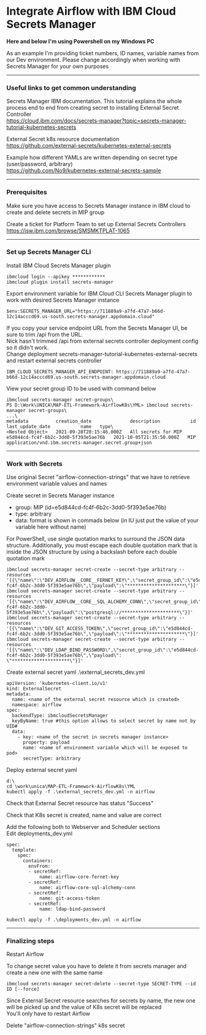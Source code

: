 # Integrate Airflow with IBM Cloud Secrets Manager

**Here and below I'm using Powershell on my Windows PC**

As an example I'm providing ticket numbers, ID names, variable names from our Dev environment. Please change accordingly when working with Secrets Manager for your own purposes

---
### Useful links to get common understanding

Secrets Manager IBM documentation. This tutorial explains the whole process end to end from creating secret to installing External Secret Controller\
https://cloud.ibm.com/docs/secrets-manager?topic=secrets-manager-tutorial-kubernetes-secrets

External Secret k8s resource documentation\
https://github.com/external-secrets/kubernetes-external-secrets

Example how different YAMLs are written depending on secret type (user/password, arbitrary)\
https://github.com/No9/kubernetes-external-secrets-sample

---
### Prerequisites

Make sure you have access to Secrets Manager instance in IBM cloud to create and delete secrets in MIP group

Create a ticket for Platform Team to set up External Secrets Controllers\
https://jsw.ibm.com/browse/SMSMKTPLAT-1065

---
### Set up Secrets Manager CLI

Install IBM Cloud Secrets Manager plugin
```
ibmcloud login --apikey ************
ibmcloud plugin install secrets-manager
```

Export environment variable for IBM Cloud CLI Secrets Manager plugin to work with desired Secrets Manager instance
```
$env:SECRETS_MANAGER_URL="https://711889a9-a7fd-47a7-b66d-12c14acccd69.us-south.secrets-manager.appdomain.cloud"
```

If you copy your service endpoint URL from the Secrets Manager UI, be sure to trim /api from the URL.\
Nick hasn't trimmed /api from external secrets controller deployment config so it didn't work.\
Change deployment secrets-manager-tutorial-kubernetes-external-secrets and restart external secrets controller
```
IBM_CLOUD_SECRETS_MANAGER_API_ENDPOINT: https://711889a9-a7fd-47a7-b66d-12c14acccd69.us-south.secrets-manager.appdomain.cloud
```

View your secret group ID to be used with command below
```
ibmcloud secrets-manager secret-groups\
PS D:\Work\UNICA\MAP-ETL-Framework-AirflowK8s\YML> ibmcloud secrets-manager secret-groups\
...\
metadata          creation_date              description           id                                     last_update_date           name   type\
<Nested Object>   2021-09-28T20:15:46.000Z   All secrets for MIP   e5d844cd-fc4f-6b2c-3dd0-5f393e5ae76b   2021-10-05T21:35:50.000Z   MIP    application/vnd.ibm.secrets-manager.secret.group+json
```

---
### Work with Secrets

Use original Secret "airflow-connection-strings" that we have to retrieve environment variable values and names

Create secret in Secrets Manager instance
  - group: MIP (id=e5d844cd-fc4f-6b2c-3dd0-5f393e5ae76b)
  - type: arbitrary
  - data: format is shown in commads below (in IU just put the value of your variable here without name)
  
For PowerShell, use single quotation marks to surround the JSON data structure. Additionally, you must escape each double quotation mark that is inside the JSON structure by using a backslash before each double quotation mark

```
ibmcloud secrets-manager secret-create --secret-type arbitrary --resources '[{\"name\":\"DEV_AIRFLOW__CORE__FERNET_KEY\",\"secret_group_id\":\"e5d844cd-fc4f-6b2c-3dd0-5f393e5ae76b\",\"payload\":\"*********************\"}]'
ibmcloud secrets-manager secret-create --secret-type arbitrary --resources '[{\"name\":\"DEV_AIRFLOW__CORE__SQL_ALCHEMY_CONN\",\"secret_group_id\":\"e5d844cd-fc4f-6b2c-3dd0-5f393e5ae76b\",\"payload\":\"postgresql://*********************\"}]'
ibmcloud secrets-manager secret-create --secret-type arbitrary --resources '[{\"name\":\"DEV_GIT_ACCESS_TOKEN\",\"secret_group_id\":\"e5d844cd-fc4f-6b2c-3dd0-5f393e5ae76b\",\"payload\":\"*********************\"}]'
ibmcloud secrets-manager secret-create --secret-type arbitrary --resources '[{\"name\":\"DEV_LDAP_BIND_PASSWORD\",\"secret_group_id\":\"e5d844cd-fc4f-6b2c-3dd0-5f393e5ae76b\",\"payload\": \"*********************\"}]'
```

Create external secret yaml .\external_secrets_dev.yml
```
apiVersion: 'kubernetes-client.io/v1'
kind: ExternalSecret
metadata:
  name: <name of the external secret resource which is created>
  namespace: airflow
spec:
  backendType: ibmcloudSecretsManager
  keyByName: true #this option allows to select secret by name not by UID#
  data:
    - key: <name of the secret in secrets manager instance>
      property: payload
      name: <name of environment variable which will be exposed to pod>
      secretType: arbitrary
```

Deploy external secret yaml
```
d:\
cd \work\unica\MAP-ETL-Framework-AirflowK8s\YML
kubectl apply -f .\external_secrets_dev.yml -n airflow
```

Check that External Secret resource has status "Success"

Check that K8s secret is created, name and value are correct

Add the following both to Webserver and Scheduler sections\
Edit deployments_dev.yml
```
spec:
  template:
    spec:
      containers:
        envFrom:
        - secretRef:
            name: airflow-core-fernet-key
        - secretRef:
            name: airflow-core-sql-alchemy-conn
        - secretRef:
            name: git-access-token
        - secretRef:
            name: ldap-bind-password
```
```
kubectl apply -f .\deployments_dev.yml -n airflow
```

---
### Finalizing steps

Restart Airflow

To change secret value you have to delete it from secrets manager and create a new one with the same name
```
ibmcloud secrets-manager secret-delete --secret-type SECRET-TYPE --id ID [--force]
```
Since External Secret resource searches for secrets by name, the new one will be picked up and the value of K8s secret will be replaced\
You'll only have to restart Airflow

Delete "airflow-connection-strings" k8s secret
